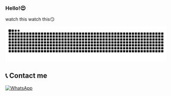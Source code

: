 ### Hello!😍

watch this watch this😏

![Snake animation](https://github.com/wanto-production/wanto-production/blob/output/snake.svg)

## 📞 Contact me

[![WhatsApp](https://img.shields.io/badge/WhatsApp-25D366?style=for-the-badge&logo=whatsapp&logoColor=white)](https://wa.me/6285211584038)
